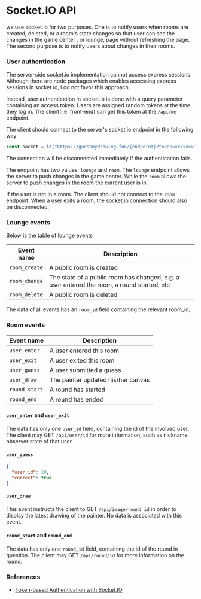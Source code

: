 # Socket.IO API

we use socket.io for two purposes. One is to notify users when rooms are created,
deleted, or a room's state changes so that user can see the changes in the game center
, or lounge, page without refreshing the page. The second purpose is to notify users
about changes in their rooms.

### User authentication

The server-side socket.io implementation cannot access express sessions. Although
there are node packages which enables accessing express sessions in socket.io, I
do not favor this approach.

Instead, user authentication in socket.io is done with a query parameter containing
an access token. Users are assigned random tokens at the time they log in. The
client(i.e. front-end) can get this token at the `/api/me` endpoint.

The client should connect to the server's socket io endpoint in the following way

```js
const socket = io("https://guessmydrawing.fun/{endpoint}?token=xxxxxxx");
```

The connection will be disconnected immediately if the authentication fails.

The endpoint has two values: `lounge` and `room`. The `lounge` endpoint allows the server
to push changes in the game center. While the `room` allows the server to push changes in
the room the current user is in.

If the user is not in a room. The client should not connect to the `room` endpoint.
When a user exits a room, the socket.io connection should also be disconnected.

### Lounge events

Below is the table of lounge events

Event name | Description
---------|---------------
`room_create` | A public room is created
`room_change` | The state of a public room has changed, e.g. a user entered the room, a round started, etc
`room_delete` | A public room is deleted

The data of all events has an `room_id` field containing the relevant room_id;

### Room events

Event name | Description
------------|-------------
`user_enter` | A user entered this room
`user_exit` | A user exited this room
`user_guess` | A user submitted a guess
`user_draw` | The painter updated his/her canvas
`round_start` | A round has started
`round_end` | A round has ended

#### `user_enter` and `user_exit`

The data has only one `user_id` field, containing the id of the involved user. The client
may GET `/api/user/id` for more information, such as nickname, observer state of that user.

#### `user_guess`

```json
{
  "user_id": 10,
  "correct": true
}
```

#### `user_draw`

This event instructs the client to GET `/api/image/round_id` in order to display
the latest drawing of the painter. No data is associated with this event.


#### `round_start` and `round_end`

The data has only one `round_id` field, containing the id of the round in question.
The client may GET `/api/round/id` for more information on the round.


### References

* [Token-based Authentication with Socket.IO](https://auth0.com/blog/auth-with-socket-io/)
